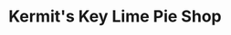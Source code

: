 ---
title: "Kermit's Key Lime Pie Shop"
url: /charleston/kermits-key-lime-pie-shop/
shop: pastry
---